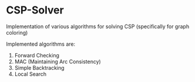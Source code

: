 # CSP-Solver
Implementation of various algorithms for solving CSP (specifically for graph coloring)

Implemented algorithms are:

1. Forward Checking
2. MAC (Maintaining Arc Consistency)
3. Simple Backtracking
4. Local Search

